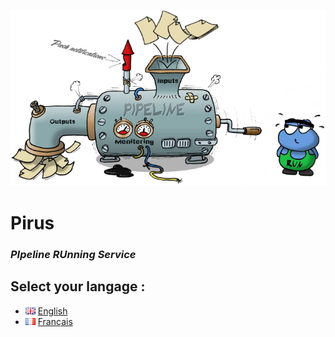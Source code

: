<p align="center">

<img src="en/img/resume.jpg"/>

<h1>Pirus</h1>
<h3><i>PIpeline RUnning Service</i></h3>
</p>


## Select your langage :

* ![](en/img/en.png) [English](en/index.md)
* ![](en/img/fr.png) [Français](fr/index.md) 




